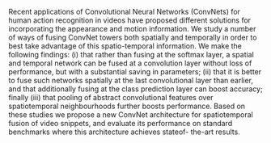 Recent applications of Convolutional Neural Networks
(ConvNets) for human action recognition in videos have
proposed different solutions for incorporating the appearance
and motion information. We study a number of ways
of fusing ConvNet towers both spatially and temporally
in order to best take advantage of this spatio-temporal
information. We make the following findings: (i) that rather
than fusing at the softmax layer, a spatial and temporal
network can be fused at a convolution layer without loss of
performance, but with a substantial saving in parameters;
(ii) that it is better to fuse such networks spatially at
the last convolutional layer than earlier, and that additionally
fusing at the class prediction layer can boost
accuracy; finally (iii) that pooling of abstract convolutional
features over spatiotemporal neighbourhoods further
boosts performance. Based on these studies we propose
a new ConvNet architecture for spatiotemporal fusion of
video snippets, and evaluate its performance on standard
benchmarks where this architecture achieves stateof-
the-art results.
